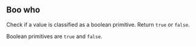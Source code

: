 ## Boo who
Check if a value is classified as a boolean primitive. Return `true` or `false`.

Boolean primitives are `true` and `false`.